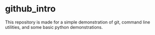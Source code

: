 # github_intro
This repository is made for a simple demonstration of git, command line utilities, and some basic python demonstrations. 
